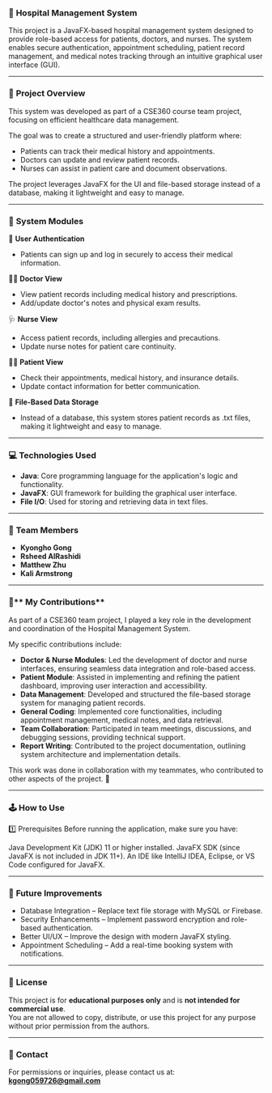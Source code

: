 ### 📑 **Hospital Management System**
This project is a JavaFX-based hospital management system designed to provide role-based access for patients, doctors, and nurses. The system enables secure authentication, appointment scheduling, patient record management, and medical notes tracking through an intuitive graphical user interface (GUI).

---


### 📝 **Project Overview**
This system was developed as part of a CSE360 course team project, focusing on efficient healthcare data management.

The goal was to create a structured and user-friendly platform where:

- Patients can track their medical history and appointments.
- Doctors can update and review patient records.
- Nurses can assist in patient care and document observations.

The project leverages JavaFX for the UI and file-based storage instead of a database, making it lightweight and easy to manage.

---


### 🏥 **System Modules**

🔑 **User Authentication**   
- Patients can sign up and log in securely to access their medical information.

👩‍⚕️ **Doctor View**   
- View patient records including medical history and prescriptions.
- Add/update doctor's notes and physical exam results.

🩺 **Nurse View**   
- Access patient records, including allergies and precautions.
- Update nurse notes for patient care continuity.

🙍‍♂️ **Patient View**   
- Check their appointments, medical history, and insurance details.
- Update contact information for better communication.

📄 **File-Based Data Storage**   
- Instead of a database, this system stores patient records as .txt files, making it lightweight and easy to manage.

---


### 💻 Technologies Used
- **Java**: Core programming language for the application's logic and functionality.
- **JavaFX**: GUI framework for building the graphical user interface.
- **File I/O**: Used for storing and retrieving data in text files.

---


### 👥 **Team Members**
- **Kyongho Gong**
- **Rsheed AlRashidi**
- **Matthew Zhu**
- **Kali Armstrong**

---

### 👤** My Contributions**
As part of a CSE360 team project, I played a key role in the development and coordination of the Hospital Management System.

My specific contributions include:

- **Doctor & Nurse Modules**: Led the development of doctor and nurse interfaces, ensuring seamless data integration and role-based access.
- **Patient Module**: Assisted in implementing and refining the patient dashboard, improving user interaction and accessibility.
- **Data Management**: Developed and structured the file-based storage system for managing patient records.
- **General Coding**: Implemented core functionalities, including appointment management, medical notes, and data retrieval.
- **Team Collaboration**: Participated in team meetings, discussions, and debugging sessions, providing technical support.
- **Report Writing**: Contributed to the project documentation, outlining system architecture and implementation details.

This work was done in collaboration with my teammates, who contributed to other aspects of the project. 🚀

---


### 🕹️ **How to Use**
1️⃣ Prerequisites
Before running the application, make sure you have:

Java Development Kit (JDK) 11 or higher installed.
JavaFX SDK (since JavaFX is not included in JDK 11+).
An IDE like IntelliJ IDEA, Eclipse, or VS Code configured for JavaFX.

---


### 🚀 **Future Improvements**
- Database Integration – Replace text file storage with MySQL or Firebase.
- Security Enhancements – Implement password encryption and role-based authentication.
- Better UI/UX – Improve the design with modern JavaFX styling.
- Appointment Scheduling – Add a real-time booking system with notifications.

---


### 📜 **License**
This project is for **educational purposes only** and is **not intended for commercial use**.  
You are not allowed to copy, distribute, or use this project for any purpose without prior permission from the authors.  

---


### 📧 **Contact**
For permissions or inquiries, please contact us at:   **kgong059726@gmail.com**

